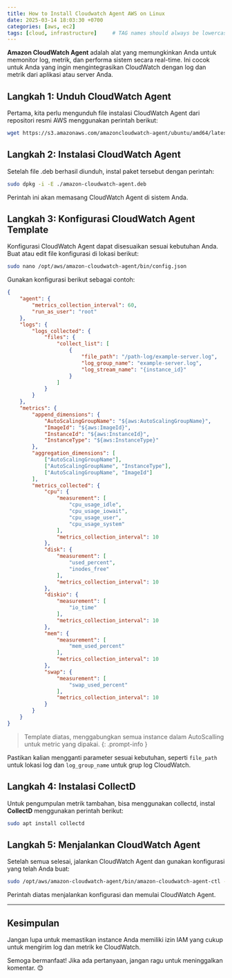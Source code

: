 ```yaml
---
title: How to Install Cloudwatch Agent AWS on Linux
date: 2025-03-14 18:03:30 +0700
categories: [aws, ec2]
tags: [cloud, infrastructure]     # TAG names should always be lowercase
---
```


**Amazon CloudWatch Agent** adalah alat yang memungkinkan Anda untuk memonitor log, metrik, dan performa sistem secara real-time. Ini cocok untuk Anda yang ingin mengintegrasikan CloudWatch dengan log dan metrik dari aplikasi atau server Anda.

## **Langkah 1: Unduh CloudWatch Agent**
Pertama, kita perlu mengunduh file instalasi CloudWatch Agent dari repositori resmi AWS menggunakan perintah berikut:
```bash
wget https://s3.amazonaws.com/amazoncloudwatch-agent/ubuntu/amd64/latest/amazon-cloudwatch-agent.deb
```

## **Langkah 2: Instalasi CloudWatch Agent**
Setelah file .deb berhasil diunduh, instal paket tersebut dengan perintah:
```bash
sudo dpkg -i -E ./amazon-cloudwatch-agent.deb
```
Perintah ini akan memasang CloudWatch Agent di sistem Anda.

## **Langkah 3: Konfigurasi CloudWatch Agent Template**
Konfigurasi CloudWatch Agent dapat disesuaikan sesuai kebutuhan Anda. Buat atau edit file konfigurasi di lokasi berikut:
```bash
sudo nano /opt/aws/amazon-cloudwatch-agent/bin/config.json
```
Gunakan konfigurasi berikut sebagai contoh:

```json
{
    "agent": {
        "metrics_collection_interval": 60,
        "run_as_user": "root"
    },
    "logs": {
        "logs_collected": {
            "files": {
                "collect_list": [
                    {
                        "file_path": "/path-log/example-server.log",
                        "log_group_name": "example-server.log",
                        "log_stream_name": "{instance_id}"
                    }
                ]
            }
        }
    },
    "metrics": {
        "append_dimensions": {
            "AutoScalingGroupName": "${aws:AutoScalingGroupName}",
            "ImageId": "${aws:ImageId}",
            "InstanceId": "${aws:InstanceId}",
            "InstanceType": "${aws:InstanceType}"
        },
        "aggregation_dimensions": [
            ["AutoScalingGroupName"],
            ["AutoScalingGroupName", "InstanceType"],
            ["AutoScalingGroupName", "ImageId"]
        ],
        "metrics_collected": {
            "cpu": {
                "measurement": [
                    "cpu_usage_idle",
                    "cpu_usage_iowait",
                    "cpu_usage_user",
                    "cpu_usage_system"
                ],
                "metrics_collection_interval": 10
            },
            "disk": {
                "measurement": [
                    "used_percent",
                    "inodes_free"
                ],
                "metrics_collection_interval": 10
            },
            "diskio": {
                "measurement": [
                    "io_time"
                ],
                "metrics_collection_interval": 10
            },
            "mem": {
                "measurement": [
                    "mem_used_percent"
                ],
                "metrics_collection_interval": 10
            },
            "swap": {
                "measurement": [
                    "swap_used_percent"
                ],
                "metrics_collection_interval": 10
            }
        }
    }
}
```
> Template diatas, menggabungkan semua instance dalam AutoScalling untuk metric yang dipakai.
{: .prompt-info }

Pastikan kalian mengganti parameter sesuai kebutuhan, seperti `file_path` untuk lokasi log dan `log_group_name` untuk grup log CloudWatch.

## **Langkah 4: Instalasi CollectD**
Untuk pengumpulan metrik tambahan, bisa menggunakan collectd, instal **CollectD** menggunakan perintah berikut:
```bash
sudo apt install collectd
```

## **Langkah 5: Menjalankan CloudWatch Agent**
Setelah semua selesai, jalankan CloudWatch Agent dan gunakan konfigurasi yang telah Anda buat:
```bash
sudo /opt/aws/amazon-cloudwatch-agent/bin/amazon-cloudwatch-agent-ctl -a fetch-config -m ec2 -s -c file:/opt/aws/amazon-cloudwatch-agent/bin/config.json -s
```
Perintah diatas menjalankan konfigurasi dan memulai CloudWatch Agent.

---

## **Kesimpulan**
Jangan lupa untuk memastikan instance Anda memiliki izin IAM yang cukup untuk mengirim log dan metrik ke CloudWatch.

Semoga bermanfaat! Jika ada pertanyaan, jangan ragu untuk meninggalkan komentar. 😊